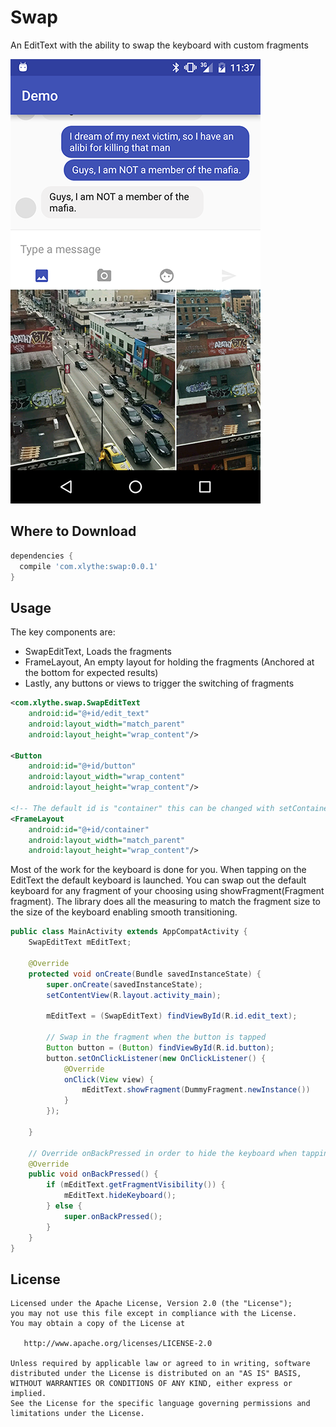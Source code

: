 Swap
====

An EditText with the ability to swap the keyboard with custom fragments

![](screenshot.png)

Where to Download
-----------------
```groovy
dependencies {
  compile 'com.xlythe:swap:0.0.1'
}
```

Usage
-----
The key components are:
- SwapEditText, Loads the fragments
- FrameLayout, An empty layout for holding the fragments (Anchored at the bottom for expected results)
- Lastly, any buttons or views to trigger the switching of fragments

```xml
<com.xlythe.swap.SwapEditText
    android:id="@+id/edit_text"
    android:layout_width="match_parent"
    android:layout_height="wrap_content"/>
    
<Button
    android:id="@+id/button"
    android:layout_width="wrap_content"
    android:layout_height="wrap_content"/>
        
<!-- The default id is "container" this can be changed with setContainer(int id) -->
<FrameLayout
    android:id="@+id/container"
    android:layout_width="match_parent" 
    android:layout_height="wrap_content"/>
```

Most of the work for the keyboard is done for you. When tapping on the EditText the default keyboard is launched. You can swap out the default keyboard for any fragment of your choosing using showFragment(Fragment fragment). The library does all the measuring to match the fragment size to the size of the keyboard enabling smooth transitioning.
```java
public class MainActivity extends AppCompatActivity {
    SwapEditText mEditText;
    
    @Override
    protected void onCreate(Bundle savedInstanceState) {
        super.onCreate(savedInstanceState);
        setContentView(R.layout.activity_main);
        
        mEditText = (SwapEditText) findViewById(R.id.edit_text);
        
        // Swap in the fragment when the button is tapped
        Button button = (Button) findViewById(R.id.button);
        button.setOnClickListener(new OnClickListener() {
            @Override
            onClick(View view) {
                mEditText.showFragment(DummyFragment.newInstance())
            }
        });
        
    }

    // Override onBackPressed in order to hide the keyboard when tapping back instead of closing the activity
    @Override
    public void onBackPressed() {
        if (mEditText.getFragmentVisibility()) {
            mEditText.hideKeyboard();
        } else {
            super.onBackPressed();
        }
    }
}
```

License
-------

    Licensed under the Apache License, Version 2.0 (the "License");
    you may not use this file except in compliance with the License.
    You may obtain a copy of the License at

       http://www.apache.org/licenses/LICENSE-2.0

    Unless required by applicable law or agreed to in writing, software
    distributed under the License is distributed on an "AS IS" BASIS,
    WITHOUT WARRANTIES OR CONDITIONS OF ANY KIND, either express or implied.
    See the License for the specific language governing permissions and
    limitations under the License.
